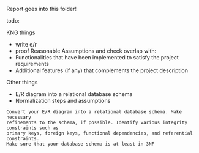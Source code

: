Report goes into this folder!

todo:

KNG things
* write e/r
* proof Reasonable Assumptions and check overlap with:
* Functionalities that have been implemented to satisfy the project requirements
* Additional features (if any) that complements the project description

Other things
* E/R diagram into a relational database schema
* Normalization steps and assumptions

```
Convert your E/R diagram into a relational database schema. Make necessary
refinements to the schema, if possible. Identify various integrity constraints such as
primary keys, foreign keys, functional dependencies, and referential constraints.
Make sure that your database schema is at least in 3NF
```
